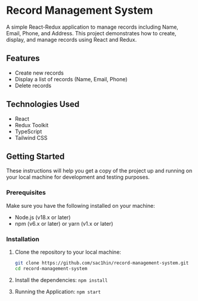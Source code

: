 # Record Management System

A simple React-Redux application to manage records including Name, Email, Phone, and Address. This project demonstrates how to create, display, and manage records using React and Redux.

## Features

- Create new records
- Display a list of records (Name, Email, Phone)
- Delete records

## Technologies Used

- React
- Redux Toolkit
- TypeScript
- Tailwind CSS

## Getting Started

These instructions will help you get a copy of the project up and running on your local machine for development and testing purposes.

### Prerequisites

Make sure you have the following installed on your machine:

- Node.js (v18.x or later)
- npm (v6.x or later) or yarn (v1.x or later)

### Installation

1. Clone the repository to your local machine:

   ```bash
   git clone https://github.com/sac1hin/record-management-system.git
   cd record-management-system

2. Install the dependencies:
   ```npm install```

3. Running the Application: 
    ```npm start```